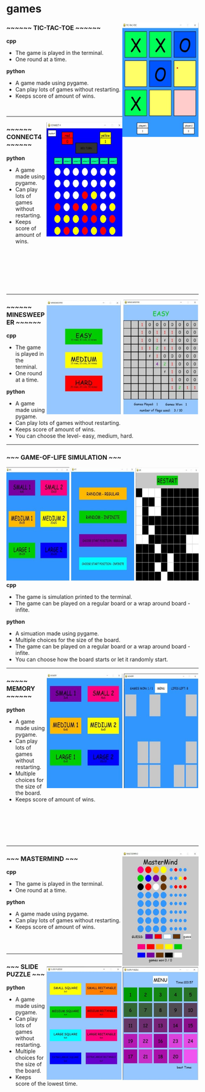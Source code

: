 # games


<img align="right" width="200" height="300" src="https://github.com/Yehudit-Brickner/games/blob/main/images/tictactoepic.jpg">


### ~~~~~~ TIC-TAC-TOE ~~~~~~

<b>cpp</b><br>
- The game is played in the terminal. <br>
- One round at a time.<br>

<b>python</b><br>
- A game made using pygame.<br>
- Can play lots of games without restarting.<br>
- Keeps score of amount of wins.<br>

<br>

__________________________________________________________________________________________________________________________________________________________


<img align="right" width="200" height="300" src="https://github.com/Yehudit-Brickner/games/blob/main/images/connect4pic.jpg">

### ~~~~~~ CONNECT4 ~~~~~~

<b>python</b><br>
- A game made using pygame.<br>
- Can play lots of games without restarting.<br>
- Keeps score of amount of wins.<br>

<br>
<br>
<br>
<br>
<br>
<br>

___________________________________________________________________________________________________________________________________________________________

<img align="right" width="400" height="300" src="https://github.com/Yehudit-Brickner/games/blob/main/images/minesweeper2.jpg">


### ~~~~~~ MINESWEEPER ~~~~~~

<b>cpp</b><br>
- The game is played in the terminal. <br>
- One round at a time.<br>

<b>python</b><br>
- A game made using pygame.<br>
- Can play lots of games without restarting.<br>
- Keeps score of amount of wins.<br>
- You can choose the level- easy, medium, hard.<br>


___________________________________________________________________________________________________________________________________________________________

### ~~~ GAME-OF-LIFE SIMULATION ~~~

<img align="right" width="600" height="300" src="https://github.com/Yehudit-Brickner/games/blob/main/images/life3pic.jpg">

<b>cpp</b><br>
- The game is simulation printed to the terminal. <br>
- The game can be played on a regular board or a wrap around board - infite.<br>


<b>python</b><br>
- A simuation made using pygame.<br>
- Multiple choices for the size of the board.<br>
- The game can be played on a regular board or a wrap around board - infite.<br>
- You can choose how the board starts or let it randomly start.<br>


__________________________________________________________________________________________________________________________________________________________

<img align="right" width="400" height="300" src="https://github.com/Yehudit-Brickner/games/blob/main/images/memory2pic.jpg">

### ~~~~~ MEMORY ~~~~~~                

<b>python</b><br>
- A game made using pygame.<br>
- Can play lots of games without restarting.<br>
- Multiple choices for the size of the board.<br>
- Keeps score of amount of wins.<br>

<br>
<br>
<br>
<br>
<br>

___________________________________________________________________________________________________________________________________________________________

<img align="right" width="200" height="300" src="https://github.com/Yehudit-Brickner/games/blob/main/images/mastermindpic.jpg">

### ~~~ MASTERMIND ~~~

<b>cpp</b><br>
- The game is played in the terminal. <br>
- One round at a time.<br>

<b>python</b><br>
- A game made using pygame.<br>
- Can play lots of games without restarting.<br>
- Keeps score of amount of wins.<br>

<br>
<br>

___________________________________________________________________________________________________________________________________________________________

<img align="right" width="400" height="300" src="https://github.com/Yehudit-Brickner/games/blob/main/images/slide2.jpg">

### ~~~ SLIDE PUZZLE ~~~

<b>python</b><br>
- A game made using pygame.<br>
- Can play lots of games without restarting.<br>
- Multiple choices for the size of the board.<br>
- Keeps score of the lowest time.<br>
